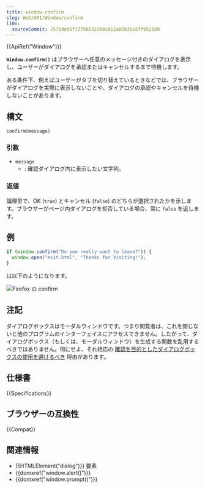 ```yaml
---
title: window.confirm
slug: Web/API/Window/confirm
l10n:
  sourceCommit: c575deb5f1775b532360c612a85b35a5ff9525d9
---
```


{{ApiRef("Window")}}

**`Window.confirm()`** はブラウザーへ任意のメッセージ付きのダイアログを表示し、ユーザーがダイアログを承認またはキャンセルするまで待機します。

ある条件下、例えばユーザーがタブを切り替えているときなどでは、ブラウザーがダイアログを実際に表示しないことや、ダイアログの承認やキャンセルを待機しないことがあります。

## 構文

```js-nolint
confirm(message)
```

### 引数

- `message`
  - : 確認ダイアログ内に表示したい文字列。

### 返値

論理型で、OK (`true`) とキャンセル (`false`) のどちらが選択されたかを示します。ブラウザーがページ内ダイアログを拒否している場合、常に `false` を返します。

## 例

```js
if (window.confirm("Do you really want to leave?")) {
  window.open("exit.html", "Thanks for Visiting!");
}
```

は以下のようになります。

![Firefox の confirm](firefoxcomfirmdialog_zpsf00ec381.png)

## 注記

ダイアログボックスはモーダルウィンドウです。つまり閲覧者は、これを閉じないと他のプログラムのインターフェイスにアクセスできません。したがって、ダイアログボックス（もしくは、モーダルウィンドウ）を生成する関数を乱用するべきではありません。何にせよ、それ相応の [確認を目的としたダイアログボックスの使用を避けるべき](https://alistapart.com/article/neveruseawarning) 理由があります。

## 仕様書

{{Specifications}}

## ブラウザーの互換性

{{Compat}}

## 関連情報

- {{HTMLElement("dialog")}} 要素
- {{domxref("window.alert()")}}
- {{domxref("window.prompt()")}}

